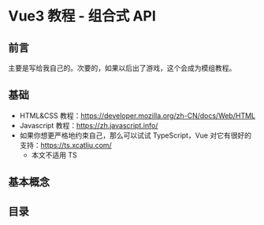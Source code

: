 # Vue3 教程 - 组合式 API
## 前言
主要是写给我自己的。次要的，如果以后出了游戏，这个会成为模组教程。

## 基础
* HTML&CSS 教程：<https://developer.mozilla.org/zh-CN/docs/Web/HTML>
* Javascript 教程：<https://zh.javascript.info/>
* 如果你想更严格地约束自己，那么可以试试 TypeScript，Vue 对它有很好的支持：<https://ts.xcatliu.com/>
    + 本文不适用 TS

## 基本概念


## 目录